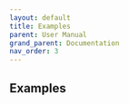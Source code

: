```yaml
---
layout: default
title: Examples
parent: User Manual
grand_parent: Documentation
nav_order: 3
---
```

## Examples